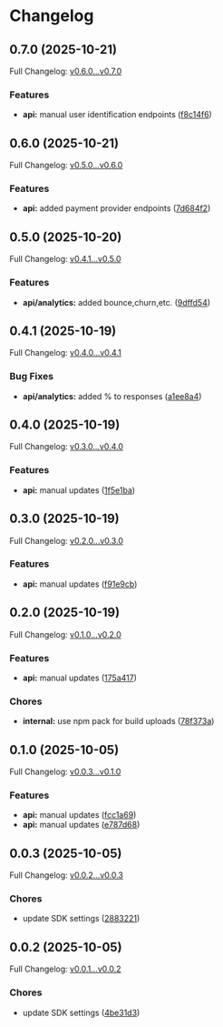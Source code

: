 # Changelog

## 0.7.0 (2025-10-21)

Full Changelog: [v0.6.0...v0.7.0](https://github.com/ZoriHQ/typescript-api-sdk/compare/v0.6.0...v0.7.0)

### Features

* **api:** manual user identification endpoints ([f8c14f6](https://github.com/ZoriHQ/typescript-api-sdk/commit/f8c14f62297adbdf1118706706c34619538378f0))

## 0.6.0 (2025-10-21)

Full Changelog: [v0.5.0...v0.6.0](https://github.com/ZoriHQ/typescript-api-sdk/compare/v0.5.0...v0.6.0)

### Features

* **api:** added payment provider endpoints ([7d684f2](https://github.com/ZoriHQ/typescript-api-sdk/commit/7d684f286b138ece1dfa7e5d401d0c5b11a9ed6d))

## 0.5.0 (2025-10-20)

Full Changelog: [v0.4.1...v0.5.0](https://github.com/ZoriHQ/typescript-api-sdk/compare/v0.4.1...v0.5.0)

### Features

* **api/analytics:** added bounce,churn,etc. ([9dffd54](https://github.com/ZoriHQ/typescript-api-sdk/commit/9dffd54ca1fef42615b7d69da3050c65f387883c))

## 0.4.1 (2025-10-19)

Full Changelog: [v0.4.0...v0.4.1](https://github.com/ZoriHQ/typescript-api-sdk/compare/v0.4.0...v0.4.1)

### Bug Fixes

* **api/analytics:** added % to responses ([a1ee8a4](https://github.com/ZoriHQ/typescript-api-sdk/commit/a1ee8a4417ca0057efd528a0c1731d45aa6ca879))

## 0.4.0 (2025-10-19)

Full Changelog: [v0.3.0...v0.4.0](https://github.com/ZoriHQ/typescript-api-sdk/compare/v0.3.0...v0.4.0)

### Features

* **api:** manual updates ([1f5e1ba](https://github.com/ZoriHQ/typescript-api-sdk/commit/1f5e1ba77442eac6289aede60285554e3b37cfb1))

## 0.3.0 (2025-10-19)

Full Changelog: [v0.2.0...v0.3.0](https://github.com/ZoriHQ/typescript-api-sdk/compare/v0.2.0...v0.3.0)

### Features

* **api:** manual updates ([f91e9cb](https://github.com/ZoriHQ/typescript-api-sdk/commit/f91e9cbf30acae4a380f70de13fcf703624b0911))

## 0.2.0 (2025-10-19)

Full Changelog: [v0.1.0...v0.2.0](https://github.com/ZoriHQ/typescript-api-sdk/compare/v0.1.0...v0.2.0)

### Features

* **api:** manual updates ([175a417](https://github.com/ZoriHQ/typescript-api-sdk/commit/175a41746a5a0f6d2bbc5b131fb87c6e150ea8e0))


### Chores

* **internal:** use npm pack for build uploads ([78f373a](https://github.com/ZoriHQ/typescript-api-sdk/commit/78f373a8e9d8193148c52c1d45a88f752478509a))

## 0.1.0 (2025-10-05)

Full Changelog: [v0.0.3...v0.1.0](https://github.com/ZoriHQ/typescript-api-sdk/compare/v0.0.3...v0.1.0)

### Features

* **api:** manual updates ([fcc1a69](https://github.com/ZoriHQ/typescript-api-sdk/commit/fcc1a69a2bc024813bedb2df99bf2d8ba0d56ff0))
* **api:** manual updates ([e787d68](https://github.com/ZoriHQ/typescript-api-sdk/commit/e787d6880e376cb5e574a27709fa9ad0d79f40d8))

## 0.0.3 (2025-10-05)

Full Changelog: [v0.0.2...v0.0.3](https://github.com/ZoriHQ/typescript-api-sdk/compare/v0.0.2...v0.0.3)

### Chores

* update SDK settings ([2883221](https://github.com/ZoriHQ/typescript-api-sdk/commit/2883221b67a8a506fa310a25e237b2ec0833ea10))

## 0.0.2 (2025-10-05)

Full Changelog: [v0.0.1...v0.0.2](https://github.com/ZoriHQ/typescript-api-sdk/compare/v0.0.1...v0.0.2)

### Chores

* update SDK settings ([4be31d3](https://github.com/ZoriHQ/typescript-api-sdk/commit/4be31d38fb0a6cea432b86a7d126f9c4325d8fea))
